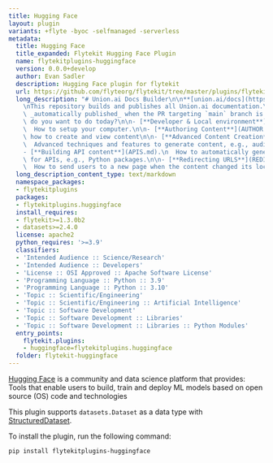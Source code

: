 ```yaml
---
title: Hugging Face
layout: plugin
variants: +flyte -byoc -selfmanaged -serverless
metadata:
  title: Hugging Face
  title_expanded: Flytekit Hugging Face Plugin
  name: flytekitplugins-huggingface
  version: 0.0.0+develop
  author: Evan Sadler
  description: Hugging Face plugin for flytekit
  url: https://github.com/flyteorg/flytekit/tree/master/plugins/flytekit-huggingface
  long_description: "# Union.ai Docs Builder\n\n**[union.ai/docs](https://union.ai/docs)**\n\
    \nThis repository builds and publishes all Union.ai documentation.\n\nThe site is\
    \ _automatically published_ when the PR targeting `main` branch is merged.\n\nWhat\
    \ do you want to do today?\n\n- [**Developer & Local environment**](DEVELOPER.md).\n\
    \  How to setup your computer.\n\n- [**Authoring Content**](AUTHOR.md).\n  101 of\
    \ how to create and view content\n\n- [**Advanced Content Creation**](SHORTCODES.md).\n\
    \  Advanced techniques and features to generate content, e.g., audio player.\n\n\
    - [**Building API content**](APIS.md).\n  How to automatically generate content\
    \ for APIs, e.g., Python packages.\n\n- [**Redirecting URLS**](REDIRECTS.md).\n\
    \  How to send users to a new page when the content changed its location."
  long_description_content_type: text/markdown
  namespace_packages:
  - flytekitplugins
  packages:
  - flytekitplugins.huggingface
  install_requires:
  - flytekit>=1.3.0b2
  - datasets>=2.4.0
  license: apache2
  python_requires: '>=3.9'
  classifiers:
  - 'Intended Audience :: Science/Research'
  - 'Intended Audience :: Developers'
  - 'License :: OSI Approved :: Apache Software License'
  - 'Programming Language :: Python :: 3.9'
  - 'Programming Language :: Python :: 3.10'
  - 'Topic :: Scientific/Engineering'
  - 'Topic :: Scientific/Engineering :: Artificial Intelligence'
  - 'Topic :: Software Development'
  - 'Topic :: Software Development :: Libraries'
  - 'Topic :: Software Development :: Libraries :: Python Modules'
  entry_points:
    flytekit.plugins:
    - huggingface=flytekitplugins.huggingface
  folder: flytekit-huggingface
---
```


[Hugging Face](https://github.com/huggingface) is a community and data science platform that provides: Tools that enable users to build, train and deploy ML models based on open source (OS) code and technologies

This plugin supports `datasets.Dataset` as a data type with [StructuredDataset](https://docs.flyte.org/en/latest/user_guide/data_types_and_io/structureddataset.html).

To install the plugin, run the following command:

```bash
pip install flytekitplugins-huggingface
```
